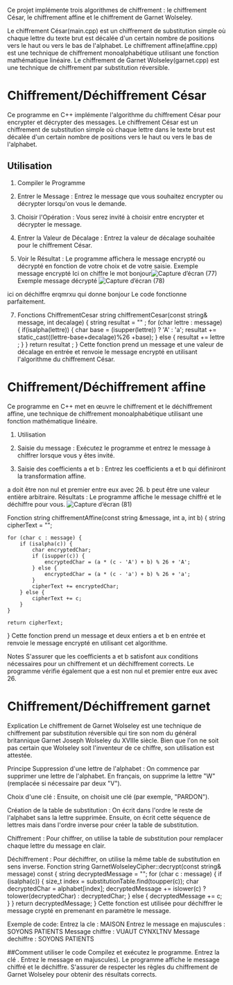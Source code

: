 Ce projet implémente trois algorithmes de chiffrement : le chiffrement César, le chiffrement affine et le chiffrement de Garnet Wolseley.

Le chiffrement César(main.cpp) est un chiffrement de substitution simple où chaque lettre du texte brut est décalée d'un certain nombre de positions vers le haut ou vers le bas de l'alphabet.
Le chiffrement affine(affine.cpp) est une technique de chiffrement monoalphabétique utilisant une fonction mathématique linéaire.
Le chiffrement de Garnet Wolseley(garnet.cpp) est une technique de chiffrement par substitution réversible.
# Chiffrement/Déchiffrement César

Ce programme en C++ implémente l'algorithme du chiffrement César pour encrypter et décrypter des messages. 
Le chiffrement César est un chiffrement de substitution simple où chaque lettre dans le texte brut est décalée d'un certain nombre de positions vers le haut ou vers le bas de l'alphabet.

## Utilisation
1. Compiler le Programme
2. Entrer le Message :
Entrez le message que vous souhaitez encrypter ou décrypter lorsqu'on vous le demande.

3. Choisir l'Opération :
Vous serez invité à choisir entre encrypter et décrypter le message.

4. Entrer la Valeur de Décalage :
Entrez la valeur de décalage souhaitée pour le chiffrement César.

5. Voir le Résultat :
Le programme affichera le message encrypté ou décrypté en fonction de votre choix et de votre saisie.
 Exemple message encrypté
Ici on chiffre le mot bonjour![Capture d’écran (77)](https://github.com/aubiniabyllcat/cesarchiffrement/assets/140092517/9eb5007f-db2f-4de9-b9e5-92df1f6d0bf1)
 Exemple message décrypté
![Capture d’écran (78)](https://github.com/aubiniabyllcat/Cryptologie/assets/140092517/56be142e-325a-46fa-86ae-0af531e3a313)

ici on déchiffre erqmrxu qui donne bonjour
Le code fonctionne parfaitement.

7. Fonctions
ChiffrementCesar
string chiffrementCesar(const string& message, int decalage) {
   string resultat = "" ;
    for (char lettre : message) {
        if(isalpha(lettre)) {
            char base = (isupper(lettre)) ? 'A' : 'a';
            resultat += static_cast<char>((lettre-base+decalage)%26 +base);
        } else {
            resultat += lettre ;
        }
    }
    return resultat ;
}
Cette fonction prend un message et une valeur de décalage en entrée et renvoie le message encrypté  en utilisant l'algorithme du chiffrement César.

   

# Chiffrement/Déchiffrement affine

Ce programme en C++ met en œuvre le chiffrement et le déchiffrement affine, une technique de chiffrement monoalphabétique utilisant une fonction mathématique linéaire.

1. Utilisation
2. Saisie du message : Exécutez le programme et entrez le message à chiffrer lorsque vous y êtes invité.

3. Saisie des coefficients a et b : Entrez les coefficients a et b qui définiront la transformation affine.

a doit être non nul et premier entre eux avec 26.
b peut être une valeur entière arbitraire.
Résultats : Le programme affiche le message chiffré et le déchiffre pour vous.
![Capture d’écran (81)](https://github.com/aubiniabyllcat/Cryptologie/assets/140092517/fd0e74f8-ad60-457b-b885-d53078980e9e)

Fonction
string chiffrementAffine(const string &message, int a, int b) {
    string cipherText = "";

    for (char c : message) {
        if (isalpha(c)) {
            char encryptedChar;
            if (isupper(c)) {
                encryptedChar = (a * (c - 'A') + b) % 26 + 'A';
            } else {
                encryptedChar = (a * (c - 'a') + b) % 26 + 'a';
            }
            cipherText += encryptedChar;
        } else {
            cipherText += c;
        }
    }

    return cipherText;
}
Cette fonction prend un message et deux entiers a et b en entrée et renvoie le message encrypté en utilisant cet algorithme.

Notes
S'assurer que les coefficients a et b satisfont aux conditions nécessaires pour un chiffrement et un déchiffrement corrects.
Le programme vérifie également que a est non nul et premier entre eux avec 26.

# Chiffrement/Déchiffrement garnet
Explication
Le chiffrement de Garnet Wolseley est une technique de chiffrement par substitution réversible qui tire son nom du général britannique Garnet Joseph Wolseley du XVIIIe siècle. Bien que l'on ne soit pas certain que Wolseley soit l'inventeur de ce chiffre, son utilisation est attestée.

Principe
Suppression d'une lettre de l'alphabet : On commence par supprimer une lettre de l'alphabet. En français, on supprime la lettre "W" (remplacée si nécessaire par deux "V").

Choix d'une clé : Ensuite, on choisit une clé (par exemple, "PARDON").

Création de la table de substitution : On écrit dans l'ordre le reste de l'alphabet sans la lettre supprimée. Ensuite, on écrit cette séquence de lettres mais dans l'ordre inverse pour créer la table de substitution.

Chiffrement : Pour chiffrer, on utilise la table de substitution pour remplacer chaque lettre du message en clair.

Déchiffrement : Pour déchiffrer, on utilise la même table de substitution en sens inverse.
Fonction
string GarnetWolseleyCipher::decrypt(const string& message) const {
    string decryptedMessage = "";
    for (char c : message) {
        if (isalpha(c)) {
            size_t index = substitutionTable.find(toupper(c));
            char decryptedChar = alphabet[index];
            decryptedMessage += islower(c) ? tolower(decryptedChar) : decryptedChar;
        } else {
            decryptedMessage += c;
        }
    }
    return decryptedMessage;
}
Cette fonction est utilisée pour déchiffrer le message crypté en premenant en paramètre le message.

Exemple de code:
Entrez la cle : MAISON
Entrez le message en majuscules : SOYONS PATIENTS
Message chiffre :  VUAUT CYNXLTNV
Message dechiffre : SOYONS PATIENTS

##Comment utiliser le code
Compilez et exécutez le programme.
Entrez la clé .
Entrez le message en majuscules).
Le programme affiche le message chiffré et le déchiffre.
S'assurer de respecter les règles du chiffrement de Garnet Wolseley pour obtenir des résultats corrects.

   
   
